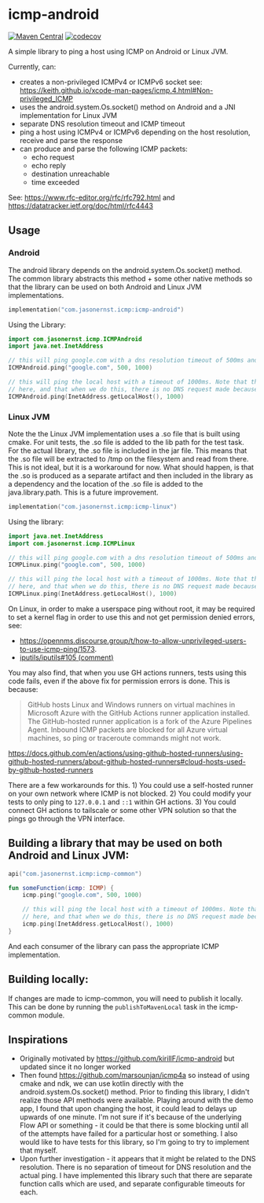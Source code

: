 # icmp-android 
[![Maven Central](https://img.shields.io/maven-central/v/com.jasonernst.icmp/icmp.common?style=flat&logo=maven&label=maven-central&color=blue)](https://central.sonatype.com/artifact/com.jasonernst.icmp/icmp.common/overview)
[![codecov](https://codecov.io/gh/compscidr/icmp/graph/badge.svg?token=RybCFQyDaH)](https://codecov.io/gh/compscidr/icmp)

A simple library to ping a host using ICMP on Android or Linux JVM.

Currently, can:
- creates a non-privileged ICMPv4 or ICMPv6 socket see: https://keith.github.io/xcode-man-pages/icmp.4.html#Non-privileged_ICMP
- uses the android.system.Os.socket() method on Android and a JNI implementation for Linux JVM
- separate DNS resolution timeout and ICMP timeout
- ping a host using ICMPv4 or ICMPv6 depending on the host resolution, receive and parse the response
- can produce and parse the following ICMP packets:
  - echo request
  - echo reply
  - destination unreachable
  - time exceeded

See: https://www.rfc-editor.org/rfc/rfc792.html and https://datatracker.ietf.org/doc/html/rfc4443

## Usage

### Android
The android library depends on the android.system.Os.socket() method. The common library abstracts
this method + some other native methods so that the library can be used on both Android and Linux
JVM implementations.
```kotlin
implementation("com.jasonernst.icmp:icmp-android")
```

Using the Library:
```kotlin
import com.jasonernst.icmp.ICMPAndroid 
import java.net.InetAddress

// this will ping google.com with a dns resolution timeout of 500ms and an ICMP timeout of 1000ms
ICMPAndroid.ping("google.com", 500, 1000)

// this will ping the local host with a timeout of 1000ms. Note that the InetAddress object is used
// here, and that when we do this, there is no DNS request made because we already have the IP address
ICMPAndroid.ping(InetAddress.getLocalHost(), 1000)
```

### Linux JVM
Note the the Linux JVM implementation uses a .so file that is built using cmake. For unit tests,
the .so file is added to the lib path for the test task. For the actual library, the .so file is
included in the jar file. This means that the .so file will be extracted to /tmp on the filesystem
and read from there. This is not ideal, but it is a workaround for now. What should happen, is that
the .so is produced as a separate artifact and then included in the library as a dependency and the
location of the .so file is added to the java.library.path. This is a future improvement.

```kotlin
implementation("com.jasonernst.icmp:icmp-linux")
```

Using the library:
```kotlin
import java.net.InetAddress
import com.jasonernst.icmp.ICMPLinux

// this will ping google.com with a dns resolution timeout of 500ms and an ICMP timeout of 1000ms
ICMPLinux.ping("google.com", 500, 1000)

// this will ping the local host with a timeout of 1000ms. Note that the InetAddress object is used
// here, and that when we do this, there is no DNS request made because we already have the IP address
ICMPLinux.ping(InetAddress.getLocalHost(), 1000)
```

On Linux, in order to make a userspace ping without root, it may be required to set a kernel flag
in order to use this and not get permission denied errors, see:
- https://opennms.discourse.group/t/how-to-allow-unprivileged-users-to-use-icmp-ping/1573.
- [iputils/iputils#105 (comment)](https://github.com/iputils/iputils/issues/105#issuecomment-431475908)

You may also find, that when you use GH actions runners, tests using this code fails, even if
the above fix for permission errors is done. This is because:

> GitHub hosts Linux and Windows runners on virtual machines in Microsoft Azure with the GitHub Actions runner application installed. The GitHub-hosted runner application is a fork of the Azure Pipelines Agent. Inbound ICMP packets are blocked for all Azure virtual machines, so ping or traceroute commands might not work.

https://docs.github.com/en/actions/using-github-hosted-runners/using-github-hosted-runners/about-github-hosted-runners#cloud-hosts-used-by-github-hosted-runners

There are a few workarounds for this. 1) You could use a self-hosted runner on your own network 
where ICMP is not blocked. 2) You could modify your tests to only ping to `127.0.0.1` and `::1`
within GH actions. 3) You could connect GH actions to tailscale or some other VPN solution so
that the pings go through the VPN interface.

## Building a library that may be used on both Android and Linux JVM:
```kotlin
api("com.jasonernst.icmp:icmp-common")
```

```kotlin
fun someFunction(icmp: ICMP) {
    icmp.ping("google.com", 500, 1000)

    // this will ping the local host with a timeout of 1000ms. Note that the InetAddress object is used
    // here, and that when we do this, there is no DNS request made because we already have the IP address
    icmp.ping(InetAddress.getLocalHost(), 1000)
}
```
And each consumer of the library can pass the appropriate ICMP implementation.

## Building locally:
If changes are made to icmp-common, you will need to publish it locally. 
This can be done by running the `publishToMavenLocal` task in the icmp-common module.

## Inspirations
- Originally motivated by https://github.com/kirillF/icmp-android but updated since it no longer
  worked
- Then found https://github.com/marsounjan/icmp4a so instead of using cmake and ndk, we can use
  kotlin directly with the android.system.Os.socket() method. Prior to finding this library, I
  didn't realize those API methods were available. Playing around with the demo app, I found that
  upon changing the host, it could lead to delays up upwards of one minute. I'm not sure if it's
  because of the underlying Flow API or something - it could be that there is some blocking until
  all of the attempts have failed for a particular host or something. I also would like to have
  tests for this library, so I'm going to try to implement that myself.
- Upon further investigation - it appears that it might be related to the DNS resolution. There is
  no separation of timeout for DNS resolution and the actual ping. I have implemented this library
  such that there are separate function calls which are used, and separate configurable timeouts for
  each.
